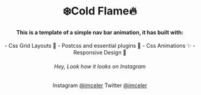 <div align='center'>
<h1 style="text-align: center;">❄️Cold Flame🔥</h1>
<h4>This is a template of a simple nav bar animation, it has built with:</h4>
- Css Grid Layouts 💠
- Postcss and essential plugins 🔼
- Css Animations ✨
- Responsive Design 📱

<h6>Hey, Look how it looks on Instagram</h6>
Instagram <a href='https://www.instagram.com/imceler/'>@imceler</a>
Twitter <a href='https://twitter.com/imceler'>@imceler</a>
</div>
